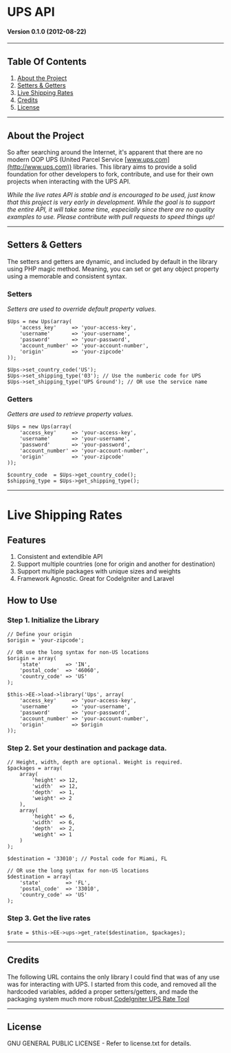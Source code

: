 # UPS API

#### Version 0.1.0 (2012-08-22)

---

## Table Of Contents

1. [About the Project](#abouttheproject)
2. [Setters & Getters](#settersgetters)
3. [Live Shipping Rates](#liveshippingrates)
4. [Credits](#credits)
5. [License](#license)

---

## About the Project

So after searching around the Internet, it's apparent that there are no modern OOP UPS (United Parcel Service [www.ups.com](http://www.ups.com)) libraries. This library aims to provide a solid foundation for other developers to fork, contribute, and use for their own projects when interacting with the UPS API.

*While the live rates API is stable and is encouraged to be used, just know that this project is very early in development. While the goal is to support the entire API, it will take some time, especially since there are no quality examples to use. Please contribute with pull requests to speed things up!*

---

## Setters & Getters

The setters and getters are dynamic, and included by default in the library using PHP magic method. Meaning, you can set or get any object property using a memorable and consistent syntax.

### Setters

*Setters are used to override default property values.*

	$Ups = new Ups(array(
	    'access_key'     => 'your-access-key',
	    'username'       => 'your-username',
	    'password'       => 'your-password',
	    'account_number' => 'your-account-number',
	    'origin'         => 'your-zipcode'
	));

	$Ups->set_country_code('US');
	$Ups->set_shipping_type('03'); // Use the numberic code for UPS
	$Ups->set_shipping_type('UPS Ground'); // OR use the service name


### Getters

*Getters are used to retrieve property values.*

	$Ups = new Ups(array(
	    'access_key'     => 'your-access-key',
	    'username'       => 'your-username',
	    'password'       => 'your-password',
	    'account_number' => 'your-account-number',
	    'origin'         => 'your-zipcode'
	));
	
	$country_code  = $Ups->get_country_code();
	$shipping_type = $Ups->get_shipping_type();

----

# Live Shipping Rates


## Features

1. Consistent and extendible API
2. Support multiple countries (one for origin and another for destination)
3. Support multiple packages with unique sizes and weights
4. Framework Agnostic. Great for CodeIgniter and Laravel

## How to Use

### Step 1. Initialize the Library

	// Define your origin
	$origin = 'your-zipcode';
	
	// OR use the long syntax for non-US locations
	$origin = array(
		'state'        => 'IN',
		'postal_code'  => '46060',
		'country_code' => 'US'
	);
	
	$this->EE->load->library('Ups', array(
		'access_key'     => 'your-access-key',
		'username'       => 'your-username',
		'password'       => 'your-password',
		'account_number' => 'your-account-number',
		'origin' 	 	 => $origin
	));
	
### Step 2. Set your destination and package data.

	// Height, width, depth are optional. Weight is required.
	$packages = array(
		array(
			'height' => 12,
			'width'  => 12,
			'depth'  => 1,
			'weight' => 2
		),
		array(
			'height' => 6,
			'width'  => 6,
			'depth'  => 2,
			'weight' => 1
		)
	);
	
	$destination = '33010'; // Postal code for Miami, FL
	
	// OR use the long syntax for non-US locations	
	$destination = array(
		'state'        => 'FL',
		'postal_code'  => '33010',
		'country_code' => 'US'
	);


### Step 3. Get the live rates

	$rate = $this->EE->ups->get_rate($destination, $packages);

---

## Credits

The following URL contains the only library I could find that was of any use was for interacting with UPS. I started from this code, and removed all the hardcoded variables, added a proper setters/getters, and made the packaging system much more robust.[CodeIgniter UPS Rate Tool](https://github.com/EllisLab/CodeIgniter/wiki/UPS-Rate-Tool)

---

## License

GNU GENERAL PUBLIC LICENSE - Refer to license.txt for details.